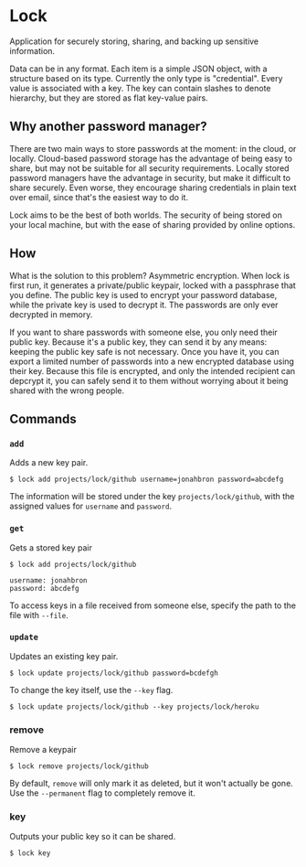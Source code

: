 # Lock
Application for securely storing, sharing, and backing up sensitive information.

Data can be in any format.  Each item is a simple JSON object, with a structure based on its type.  Currently the only type is "credential".  Every value is associated with a key.  The key can contain slashes to denote hierarchy, but they are stored as flat key-value pairs.  

## Why another password manager?

There are two main ways to store passwords at the moment: in the cloud, or locally.  Cloud-based password storage has the advantage of being easy to share, but may not be suitable for all security requirements.  Locally stored password managers have the advantage in security, but make it difficult to share securely.  Even worse, they encourage sharing credentials in plain text over email, since that's the easiest way to do it.

Lock aims to be the best of both worlds.  The security of being stored on your local machine, but with the ease of sharing provided by online options.

## How

What is the solution to this problem?  Asymmetric encryption.  When lock is first run, it generates a private/public keypair, locked with a passphrase that you define.  The public key is used to encrypt your password database, while the private key is used to decrypt it.  The passwords are only ever decrypted in memory.

If you want to share passwords with someone else, you only need their public key.  Because it's a public key, they can send it by any means: keeping the public key safe is not necessary.  Once you have it, you can export a limited number of passwords into a new encrypted database using their key.  Because this file is encrypted, and only the intended recipient can depcrypt it, you can safely send it to them without worrying about it being shared with the wrong people.

## Commands

### `add`

Adds a new key pair.

    $ lock add projects/lock/github username=jonahbron password=abcdefg

The information will be stored under the key `projects/lock/github`, with the assigned values for `username` and `password`.

### `get`

Gets a stored key pair 

    $ lock add projects/lock/github

    username: jonahbron
    password: abcdefg

To access keys in a file received from someone else, specify the path to the file with `--file`.

### `update`

Updates an existing key pair.

    $ lock update projects/lock/github password=bcdefgh

To change the key itself, use the `--key` flag.

    $ lock update projects/lock/github --key projects/lock/heroku

### remove

Remove a keypair

    $ lock remove projects/lock/github

By default, `remove` will only mark it as deleted, but it won't actually be gone.  Use the `--permanent` flag to completely remove it.

### key

Outputs your public key so it can be shared.

    $ lock key

